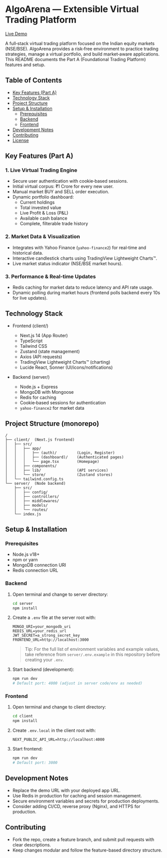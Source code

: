 # AlgoArena — Extensible Virtual Trading Platform

[Live Demo](https://algo-arena-zeta.vercel.app/) <!-- Replace with your actual URL -->

A full‑stack virtual trading platform focused on the Indian equity markets (NSE/BSE). AlgoArena provides a risk‑free environment to practice trading strategies, manage a virtual portfolio, and build market‑aware applications. This README documents the Part A (Foundational Trading Platform) features and setup.

## Table of Contents

- [Key Features (Part A)](#key-features-part-a)
- [Technology Stack](#technology-stack)
- [Project Structure](#project-structure)
- [Setup & Installation](#setup--installation)
  - [Prerequisites](#prerequisites)
  - [Backend](#backend)
  - [Frontend](#frontend)
- [Development Notes](#development-notes)
- [Contributing](#contributing)
- [License](#license)

## Key Features (Part A)

### 1. Live Virtual Trading Engine

- Secure user authentication with cookie‑based sessions.
- Initial virtual corpus: ₹1 Crore for every new user.
- Manual market BUY and SELL order execution.
- Dynamic portfolio dashboard:
  - Current holdings
  - Total invested value
  - Live Profit & Loss (P&L)
  - Available cash balance
  - Complete, filterable trade history

### 2. Market Data & Visualization

- Integrates with Yahoo Finance (`yahoo‑finance2`) for real‑time and historical data.
- Interactive candlestick charts using TradingView Lightweight Charts™.
- Live market status indicator (NSE/BSE market hours).

### 3. Performance & Real‑time Updates

- Redis caching for market data to reduce latency and API rate usage.
- Dynamic polling during market hours (frontend polls backend every 10s for live updates).

## Technology Stack

- Frontend (client/)

  - Next.js 14 (App Router)
  - TypeScript
  - Tailwind CSS
  - Zustand (state management)
  - Axios (API requests)
  - TradingView Lightweight Charts™ (charting)
  - Lucide React, Sonner (UI/icons/notifications)

- Backend (server/)
  - Node.js + Express
  - MongoDB with Mongoose
  - Redis for caching
  - Cookie‑based sessions for authentication
  - `yahoo‑finance2` for market data

## Project Structure (monorepo)

```
/
├── client/  (Next.js frontend)
│   ├── src/
│   │   ├── app/
│   │   │   ├── (auth)/         (Login, Register)
│   │   │   ├── (dashboard)/    (Authenticated pages)
│   │   │   └── page.tsx        (Homepage)
│   │   ├── components/
│   │   ├── lib/                (API services)
│   │   └── store/              (Zustand stores)
│   └── tailwind.config.ts
└── server/  (Node backend)
    ├── src/
    │   ├── config/
    │   ├── controllers/
    │   ├── middlewares/
    │   ├── models/
    │   └── routes/
    └── index.js
```

## Setup & Installation

### Prerequisites

- Node.js v18+
- npm or yarn
- MongoDB connection URI
- Redis connection URL

### Backend

1. Open terminal and change to server directory:
   ```bash
   cd server
   npm install
   ```
2. Create a `.env` file at the server root with:
   ```env
   MONGO_URI=your_mongodb_uri
   REDIS_URL=your_redis_url
   JWT_SECRET=a_strong_secret_key
   FRONTEND_URL=http://localhost:3000
   ```
   > Tip: For the full list of environment variables and example values, take reference from `server/.env.example` in this repository before creating your `.env`.
3. Start backend (development):
   ```bash
   npm run dev
   # Default port: 4000 (adjust in server code/env as needed)
   ```

### Frontend

1. Open terminal and change to client directory:
   ```bash
   cd client
   npm install
   ```
2. Create `.env.local` in the client root with:
   ```env
   NEXT_PUBLIC_API_URL=http://localhost:4000
   ```
3. Start frontend:
   ```bash
   npm run dev
   # Default port: 3000
   ```

## Development Notes

- Replace the demo URL with your deployed app URL.
- Use Redis in production for caching and session management.
- Secure environment variables and secrets for production deployments.
- Consider adding CI/CD, reverse proxy (Nginx), and HTTPS for production.

## Contributing

- Fork the repo, create a feature branch, and submit pull requests with clear descriptions.
- Keep changes modular and follow the feature-based directory structure.
